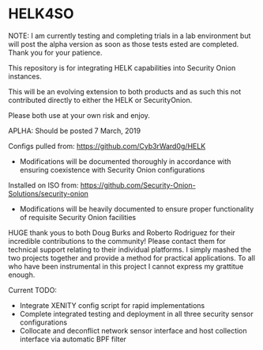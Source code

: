 # HELK4SO
NOTE: I am currently testing and completing trials in a lab environment but will post the alpha version as soon as those tests ested are completed.  Thank you for your patience.

This repository is for integrating HELK capabilities into Security Onion instances.

This will be an evolving extension to both products and as such this not contributed directly to either the HELK or SecurityOnion.

Please both use at your own risk and enjoy.

APLHA: Should be posted 7 March, 2019

Configs pulled from: https://github.com/Cyb3rWard0g/HELK
 - Modifications will be documented thoroughly in accordance with ensuring coexistence with Security Onion configurations

Installed on ISO from: https://github.com/Security-Onion-Solutions/security-onion
 - Modifications will be heavily documented to ensure proper functionality of requisite Security Onion facilities

HUGE thank yous to both Doug Burks and Roberto Rodriguez for their incredible contributions to the community! Please contact them  for technical support relating to their individual platforms.  I simply mashed the two projects together and provide a method for practical applications.  To all who have been instrumental in this project I cannot express my grattitue enough. 

Current TODO:
- Integrate XENITY config script for rapid implementations
- Complete integrated testing and deployment in all three security sensor configurations
- Collocate and deconflict network sensor interface and host collection interface via automatic BPF filter
